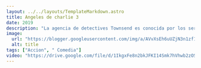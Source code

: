 ```yaml
---
layout: ../../layouts/TemplateMarkdown.astro
title: Angeles de charlie 3
date: 2019
description: "La agencia de detectives Townsend es conocida por los servicios ofrecidos por sus Ángeles: un trío de mujeres que cambia de una generación a otra. La agencia se ha hecho internacional y ahora tiene varios equipos de Ángeles en todo el mundo."
image:
  url: "https://blogger.googleusercontent.com/img/a/AVvXsEh6uUZjN3n1zf1yMQ08iOhNgcYY2gJ4bJcXhEVjalcZEeMIlzZNmzXwSLvWLtMPJRVE7vRcnkpehHRepmbglbQNtvtGXWNEw7SJ-Fo_z9K51hApmAcWbN0lDP5fo_XPm_AEXrTzpGQlITqqQWZsOuCAOto1R2TlyLTG0hT3pfzJB6uSa7-QiwEGJmyrBg=s320"
  alt: title
tags: ["Accion", " Comedia"]
video: "https://drive.google.com/file/d/1IkgxFe8n2bkJFKI14Smk7hVhwb2zOS5T/preview"
---
```

